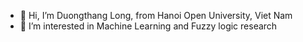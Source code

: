- 👋 Hi, I’m Duongthang Long, from Hanoi Open University, Viet Nam
- 👀 I’m interested in Machine Learning and Fuzzy logic research

<!---
duongthanglong/duongthanglong is a ✨ special ✨ repository because its `README.md` (this file) appears on your GitHub profile.
You can click the Preview link to take a look at your changes.
--->
